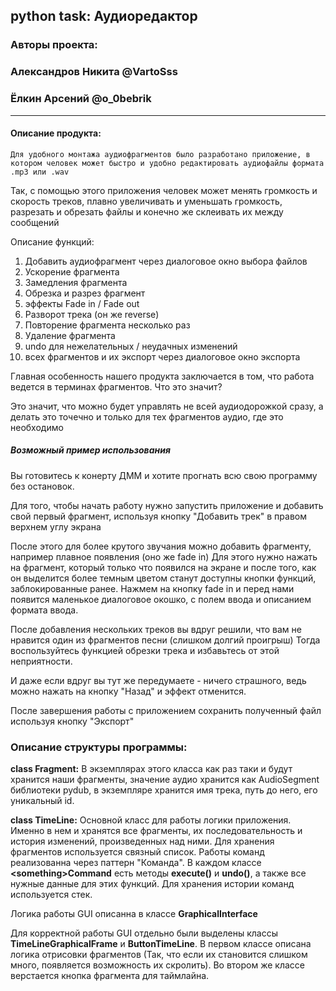 ## **python task: Аудиоредактор**
### **Авторы проекта:**
### Александров Никита @VartoSss
### Ёлкин Арсений @o_0bebrik

***
#### Описание продукта:
    Для удобного монтажа аудиофрагментов было разработано приложение, в котором человек может быстро и удобно редактировать аудиофайлы формата .mp3 или .wav
Так, с помощью этого приложения человек может менять громкость и скорость треков, плавно увеличивать и уменьшать громкость, разрезать и обрезать файлы и конечно же склеивать их между сообщений

Описание функций:

1. Добавить аудиофрагмент через диалоговое окно выбора файлов
2. Ускорение фрагмента
3. Замедления фрагмента
4. Обрезка и разрез фрагмент
5. эффекты Fade in / Fade out
6. Разворот трека (он же reverse)
7. Повторение фрагмента несколько раз
8. Удаление фрагмента
9. undo для нежелательных / неудачных изменений
10. всех фрагментов и их экспорт через диалоговое окно экспорта

Главная особенность нашего продукта заключается в том, что работа ведется в терминах фрагментов. Что это значит?

Это значит, что можно будет управлять не всей аудиодорожкой сразу, а делать это точечно и только для тех фрагментов аудио, где это необходимо

##### Возможный пример использования

Вы готовитесь к конерту ДММ и хотите прогнать всю свою программу без остановок.

Для того, чтобы начать работу нужно запустить приложение и добавить свой первый фрагмент, используя кнопку "Добавить трек" в правом верхнем углу экрана

После этого для более крутого звучания можно добавить фрагменту, например плавное появления (оно же fade in)
Для этого нужно нажать на фрагмент, который только что появился на экране и после того, как он выделится более темным цветом станут доступны кнопки функций, заблокированные ранее. Нажмем на кнопку fade in и перед нами появится маленькое диалоговое окошко, с полем ввода и описанием формата ввода. 

После добавления нескольких треков вы вдруг решили, что вам не нравится один из фрагментов песни (слишком долгий проигрыш) Тогда воспользуйтесь функцией обрезки трека и избавьтесь от этой неприятности.

И даже если вдруг вы тут же передумаете - ничего страшного, ведь можно нажать на кнопку "Назад" и эффект отменится.

После завершения работы с приложением сохранить полученный файл используя кнопку "Экспорт"

### **Описание структуры программы:**
**class Fragment:**
В экземплярах этого класса как раз таки и будут хранится наши фрагменты, значение аудио хранится как AudioSegment библиотеки pydub, в экземпляре хранится имя трека, путь до него, его уникальный id.

**class TimeLine:**
Основной класс для работы логики приложения. Именно в нем и хранятся все фрагменты, их последовательность и история изменений, произведенных над ними. Для хранения фрагментов используется связный список. Работы команд реализованна через паттерн "Команда". В каждом классе **\<something\>Command** есть методы **execute()** и **undo()**, а также все нужные данные для этих функций. Для хранения истории команд используется стек.


Логика работы GUI описанна в классе **GraphicalInterface**

Для корректной работы GUI отдельно были выделены классы **TimeLineGraphicalFrame** и **ButtonTimeLine**. В первом классе описана логика отрисовки фрагментов (Так, что если их становится слишком много, появляется возможность их скролить). Во втором же классе верcтается кнопка фрагмента для таймлайна.



